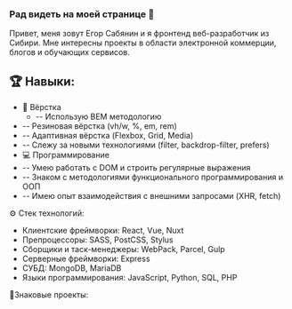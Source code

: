 ### Рад видеть на моей странице 👀

Привет, меня зовут Егор Сабянин и я фронтенд веб-разработчик из Сибири. Мне интересны проекты в области электронной коммерции, блогов и обучающих сервисов.

## 🏆 Навыки:
- 🎨 Вёрстка
  - -- Использую BEM методологию
- -- Резиновая вёрстка (vh/w, %, em, rem)
- -- Адаптивная вёрстка (Flexbox, Grid, Media)
- -- Слежу за новыми технологиями (filter, backdrop-filter, prefers)
- 💻 Программирование
- -- Умею работать с DOM и строить регулярные выражения
- -- Знаком с методологиями функционального программирования и ООП 
- -- Имею опыт взаимодействия с внешними запросами (XHR, fetch)

⚙️ Стек технологий:
- Клиентские фреймворки: React, Vue, Nuxt
- Препроцессоры: SASS, PostCSS, Stylus
- Сборщики и таск-менеджеры: WebPack, Parcel, Gulp
- Серверные фреймворки: Express
- СУБД: MongoDB, MariaDB
- Языки программирования: JavaScript, Python, SQL, PHP

🌟Знаковые проекты:

<!--
**EgorSabyanin/EgorSabyanin** is a ✨ _special_ ✨ repository because its `README.md` (this file) appears on your GitHub profile.

Here are some ideas to get you started:

- 🔭 I’m currently working on ...
- 🌱 I’m currently learning ...
- 👯 I’m looking to collaborate on ...
- 🤔 I’m looking for help with ...
- 💬 Ask me about ...
- 📫 How to reach me: ...
- 😄 Pronouns: ...
- ⚡ Fun fact: ...
-->
